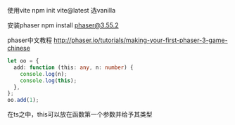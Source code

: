 使用vite
npm init vite@latest
选vanilla

安装phaser
npm install phaser@3.55.2

phaser中文教程
http://phaser.io/tutorials/making-your-first-phaser-3-game-chinese


```ts
let oo = {
  add: function (this: any, n: number) {
    console.log(n);
    console.log(this);
  },
};
oo.add(1);
```
在ts之中，this可以放在函数第一个参数并给予其类型
